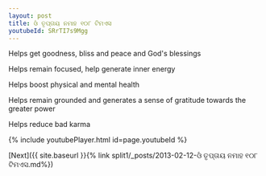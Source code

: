 ```yaml
---
layout: post
title: ଓଁ ତୃପ୍ତାୟ ନମାହ ୧୦୮ ଟିମଏସ
youtubeId: SRrTI7s9Mgg
---
```

 
 
Helps get goodness, bliss and peace and God's blessings
 
Helps remain focused, help generate inner energy 
 
Helps boost physical and mental health 
 
Helps remain grounded and generates a sense of gratitude towards the greater power 
 
Helps reduce bad karma
 
 
 
 


{% include youtubePlayer.html id=page.youtubeId %}
 
[Next]({{ site.baseurl }}{% link  split1/_posts/2013-02-12-ଓଁ ତୃପ୍ତାୟ ନମାହ ୧୦୮ ଟିମଏସ.md%})
 
